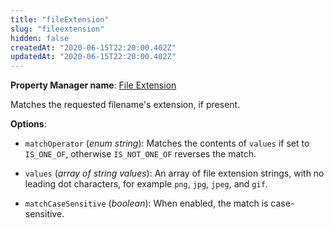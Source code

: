 ```yaml
---
title: "fileExtension"
slug: "fileextension"
hidden: false
createdAt: "2020-06-15T22:20:00.402Z"
updatedAt: "2020-06-15T22:20:00.402Z"
---
```

__Property Manager name__: [File Extension](https://control.akamai.com/wh/CUSTOMER/AKAMAI/en-US/WEBHELP/property-manager/property-manager-help/csh_lookup.html?id=PM_0019)

Matches the requested filename's extension, if present.

__Options__:

- `matchOperator` (_enum string_): Matches the contents of `values` if set to `IS_ONE_OF`, otherwise `IS_NOT_ONE_OF` reverses the match.

- `values` (_array of string values_): An array of file extension strings, with no leading dot characters, for example `png`, `jpg`, `jpeg`, and `gif`.

- `matchCaseSensitive` (_boolean_): When enabled, the match is case-sensitive.
